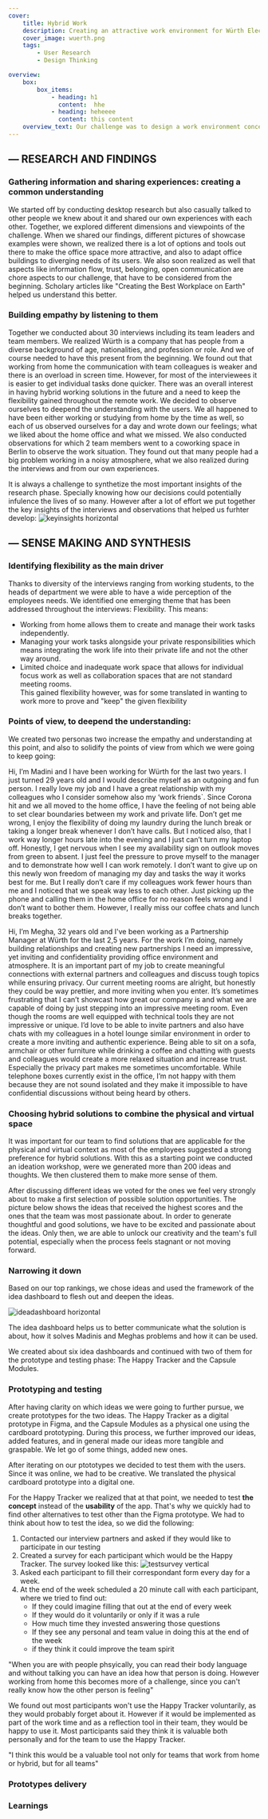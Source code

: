 ```yaml
---
cover: 
    title: Hybrid Work
    description: Creating an attractive work environment for Würth Electronics at the HPI Design Thinking School.
    cover_image: wuerth.png
    tags: 
        - User Research
        - Design Thinking 

overview: 
    box:
        box_items: 
            - heading: h1
              content:  hhe
            - heading: heheeee
              content: this content 
    overview_text: Our challenge was to design a work environment concept so attractive that employees of all generations, functions and working styles love to come to the office of a manufacturer for the electronics industry. Along our journey we found out designing an attractive work environment is **by no means constrained to the physical space, but needs to be a hybrid solution.** Why?(-) Some teams of Würth Elektronik work **scattered across countries and locations - even before the pandemic**. However, during the pandemic remote work has been the new normal for everybody. In the digital space a lot of the emotions, thoughts and awareness get lost, thus overall the need for teams to address their individual well-being and enhance their team spirit has increased. - When working in the office, employees stated a lack of confidentiality as well as privacy, partly due to not having enough ways to communicate boundaries clearly. In order to tackle these two challenges and really create an inviting environment, that supports hybrid working routines, we have come up with two solutions that compliment each other - **The Capsule Modules** offer flexible spaces for several work modes by accommodating focused, collaborative, alone and team work routines whilst guaranteeing confidentiality **The Happy Tracker** records and transparently shares individual and team wellbeing within the team. It allows employees to feel connected with each other when working remotely.
---
```


## — RESEARCH AND FINDINGS 

### Gathering information and sharing experiences: creating a common understanding

We started off by conducting desktop research but also casually talked to other people we knew about it and shared our own experiences with each other. Together, we explored different dimensions and viewpoints of the challenge.  When we shared our findings,  different pictures of showcase examples were shown, we realized there is a lot of options and tools out there to make the office space more attractive, and also to adapt office buildings to diverging needs of its users. We also soon realized as well that aspects like information flow, trust, belonging, open communication are chore aspects to our challenge, that have to be considered from the beginning. Scholary articles like "Creating the Best Workplace on Earth" helped us understand this better.


### Building empathy by listening to them 

Together we conducted about 30 interviews including its team leaders and team members. We realized Würth is a company that has people from a diverse background of age, nationalities, and profession or role. And we of course needed to have this present from the beginning. We found out that working from home the communication with team colleagues is weaker and there is an overload in screen time. However, for most of the interviewees it is easier to get individual tasks done quicker. There was an overall interest in having hybrid working solutions in the future and a need to keep the flexibility gained throughout the remote work. We decided to observe ourselves to deepend the understanding with the users. We all happened to have been either working or studying from home by the time as well, so each of us observed ourselves for a day and wrote down our feelings; what we liked about the home office and what we missed.
We also conducted observations for which 2 team members went to a coworking space in Berlin to observe the work situation. They found out that many people had a big problem working in a noisy atmosphere, what we also realized during the interviews and from our own experiences. 

It is always a challenge to synthetize the most important insights of the research phase. Specially knowing how our decisions could potentially infulence the lives of so many. However after a lot of effort we put together the key insights of the interviews and observations that helped us furhter develop: 
![keyinsights](/images/w_keyinsights.png) horizontal

## — SENSE MAKING AND SYNTHESIS 
### Identifying flexibility as the main driver 
Thanks to diversity of the interviews ranging from working students, to the heads of department we were able to have a wide perception of the employees needs. We identified one emerging theme that has been addressed throughout the interviews: Flexibility. This means: 
- Working from home allows them to create and manage their work tasks independently. 
- Managing your work tasks alongside your private responsibilities which means integrating the work life into their private life and not the other way around. 
- Limited choice and inadequate work space that allows for individual focus work as well as collaboration spaces that are not standard meeting rooms.  
This gained flexibility however, was for some translated in wanting to work more to prove and "keep" the given flexibility

### Points of view, to deepend the understanding:

We created two personas two increase the empathy and understanding at this point, and also to solidify the points of view from which we were going to keep going: 

Hi, I’m Madini and I have been working for Würth for the last two years. I just turned 29 years old and I would describe myself as an outgoing and fun person. I really love my job and I have a great relationship with my colleagues who I consider somehow also my ‘work friends`. Since Corona hit and we all moved to the home office, I have the feeling of not being able to set clear boundaries between my work and private life. Don’t get me wrong, I enjoy the flexibility of doing my laundry during the lunch break or taking a longer break whenever I don’t have calls. But I noticed also, that I work way longer hours late into the evening and I just can’t turn my laptop off. Honestly, I get nervous when I see my availability sign on outlook moves from green to absent. I just feel the pressure to prove myself to the manager and to demonstrate how well I can work remotely. I don’t want to give up on this newly won freedom of managing my day and tasks the way it works best for me. But I really don’t care if my colleagues work fewer hours than me and I noticed that we speak way less to each other. Just picking up the phone and calling them in the home office for no reason feels wrong and I don’t want to bother them. However, I really miss our coffee chats and lunch breaks together. 


Hi, I’m Megha, 32 years old and I've been working as a Partnership Manager at Würth for the last 2,5 years. For the work I’m doing, namely building  relationships and creating new partnerships I need an impressive, yet inviting and confidentiality providing office environment and atmosphere. It is an important part of my job to create meaningful connections with external partners and colleagues and discuss tough topics while ensuring privacy. 
Our current meeting rooms are alright, but honestly they could be way prettier, and more inviting when you enter. It’s sometimes frustrating that I can’t showcast  how great our company is and what we are capable of doing by just stepping into an impressive meeting room. Even though the rooms are well equipped with technical tools they are not impressive or unique. 
I’d love to be able to invite partners and also have chats with my colleagues in a hotel lounge similar environment in order to create a more inviting and authentic experience. Being able to sit on a sofa, armchair or other furniture while drinking a coffee and chatting with guests and colleagues would create a more relaxed situation and increase trust. Especially the privacy part makes me sometimes uncomfortable. While telephone boxes currently exist in the office, I’m not happy with them because they are not sound isolated and they make it impossible to have confidential discussions without being heard by others. 


### Choosing hybrid solutions to combine the physical and virtual space 
It was important for our team to find solutions that are applicable for the physical and virtual context as most of the employees suggested a strong preference for hybrid solutions. With this as a starting point we conducted an ideation workshop, were we generated more than 200 ideas and thoughts. We then clustered them to make more sense of them. 

After discussing different ideas we voted for the ones we feel very strongly about to make a first selection of possible solution opportunities. The picture below shows the ideas that received the highest scores and the ones that the team was most passionate about. In order to generate thoughtful and good solutions, we have to be excited and passionate about the ideas. Only then, we are able to unlock our creativity and the team's full potential, especially when the process feels stagnant or not moving forward. 

### Narrowing it down 

Based on our top rankings, we chose ideas and used the framework of the idea dashboard to flesh out and deepen the ideas. 

![ideadashboard](/images/w_ideadashboard.png) horizontal

The idea dashboard helps us to better communicate what the solution is about, how it solves Madinis and Meghas problems and how it can be used. 

We created about six idea dashboards and continued with two of them for the prototype and testing phase: The Happy Tracker and the Capsule Modules.

### Prototyping and testing

After having clarity on which ideas we were going to further pursue, we create prototypes for the two ideas. The Happy Tracker as a digital prototype in Figma, and the Capsule Modules as a physical one using the cardboard prototyping. During this process, we further improved our ideas, added features, and in general made our ideas more tangible and graspable. We let go of some things, added new ones. 

After iterating on our ptototypes we decided to test them with the users. Since it was online, we had to be creative. We translated the physical cardboard prototype into a digital one. 

For the Happy Tracker we realized that at that point, we needed to test **the concept** instead of the **usability** of the app. That's why we quickly had to find other alternatives to test other than the Figma prototype. We had to think about how to test the idea, so we did the following: 

1. Contacted our interview partners and asked if they would like to participate in our testing 
2. Created a survey for each participant which would be the Happy Tracker. The survey looked like this: ![testsurvey](/images/w_survey.png) vertical
3. Asked each participant to fill their correspondant form every day for a week. 
4. At the end of the week scheduled a 20 minute call with each participant, where we tried to find out: 
   - If they could imagine filling that out at the end of every week 
   - If they would do it voluntarily or only if it was a rule
   - How much time they invested answering those questions
   - If they see any personal and team value in doing this at the end of the week
   - if they think it could improve the team spirit 

"When you are with people phsyically, you can read their body language and without talking you can have an idea how that person is doing. However working from home this becomes more of a challenge, since you can't really know how the other person is feeling"

We found out most participants won't use the Happy Tracker voluntarily, as they would probably forget about it. However if it would be implemented as part of the work time and as a reflection tool in their team, they would be happy to use it. Most participants said they think it is valuable both personally and for the team to use the Happy Tracker. 

"I think this would be a valuable tool not only for teams that work from home or hybrid, but for all teams"


### Prototypes delivery 
### Learnings 







 